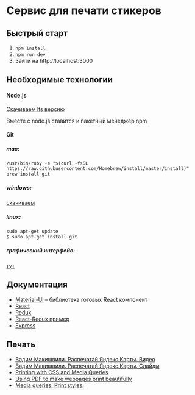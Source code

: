 # Сервис для печати стикеров

## Быстрый старт
1. ```npm install```
2. ```npm run dev```
3. Зайти на http://localhost:3000


## Необходимые технологии
#### Node.js
[Скачиваем lts версию](https://nodejs.org/en/download/) 

Вместе с node.js ставится и пакетный менеджер npm

#### Git
##### mac:
```
/usr/bin/ruby -e "$(curl -fsSL https://raw.githubusercontent.com/Homebrew/install/master/install)"
brew install git
```

##### windows:
[скачиваем](https://gitforwindows.org)

##### linux:
```
sudo apt-get update
$ sudo apt-get install git
```

##### графический интерфейс:
[тут](https://desktop.github.com)


## Документация

  * [Material-UI](https://material-ui.com/demos/app-bar/) – библиотека готовых React компонент
  * [React](https://reactjs.org/docs/getting-started.html)
  * [Redux](https://react-redux.js.org/using-react-redux/connect-mapstate)
  * [React-Redux пример](https://getinstance.info/articles/react/learning-react-redux/)
  * [Express](http://expressjs.com/ru/guide/routing.html)
  
## Печать
  * [Вадим Макишвили. Распечатай Яндекс.Карты. Видео](https://www.youtube.com/watch?v=7-qUm-N_fyA)
  * [Вадим Макишвили. Распечатай Яндекс.Карты. Слайды](http://makishvili.github.io/print-and-go/)
  * [Printing with CSS and Media Queries](https://developers.hp.com/node/287)
  * [Using PDF to make webpages print beautifully](https://developers.hp.com/print-developers/doc/using-pdf-make-webpages-print-beautifully-0)
  * [Media queries. Print styles.](https://learn-the-web.algonquindesign.ca/topics/media-queries/#print-styles)
